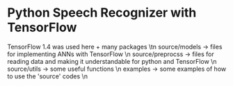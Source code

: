 Python Speech Recognizer with TensorFlow
=========================================
TensorFlow 1.4 was used here + many packages \tn
source/models -> files for implementing ANNs with TensorFlow \n
source/preprocss -> files for reading data and making it understandable for python and TensorFlow \n
source/utils -> some useful functions \n
examples -> some examples of how to use the 'source' codes \n
